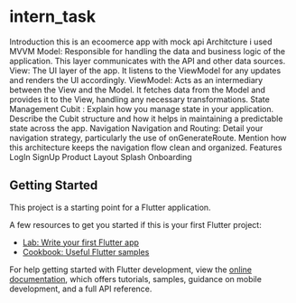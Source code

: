 # intern_task
Introduction 
    this is an ecoomerce app with mock api 
Architcture 
  i used MVVM
  Model: Responsible for handling the data and business logic of the application. This layer communicates with the API and other data sources.
  View: The UI layer of the app. It listens to the ViewModel for any updates and renders the UI accordingly.
  ViewModel: Acts as an intermediary between the View and the Model. It fetches data from the Model and provides it to the View, handling any necessary transformations.
State Management
    Cubit : Explain how you manage state in your application. Describe the Cubit structure and how it helps in maintaining a predictable state across the app.
Navigation
    Navigation and Routing: Detail your navigation strategy, particularly the use of onGenerateRoute. Mention how this architecture keeps the navigation flow clean and organized.
Features 
    LogIn
    SignUp
    Product
    Layout
    Splash
    Onboarding

## Getting Started

This project is a starting point for a Flutter application.

A few resources to get you started if this is your first Flutter project:

- [Lab: Write your first Flutter app](https://docs.flutter.dev/get-started/codelab)
- [Cookbook: Useful Flutter samples](https://docs.flutter.dev/cookbook)

For help getting started with Flutter development, view the
[online documentation](https://docs.flutter.dev/), which offers tutorials,
samples, guidance on mobile development, and a full API reference.
